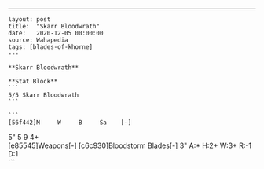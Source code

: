 ---
    layout: post
    title:  "Skarr Bloodwrath"
    date:   2020-12-05 00:00:00
    source: Wahapedia
    tags: [blades-of-khorne]
    ---
    
    **Skarr Bloodwrath**
    
    **Stat Block**
    ```
    5/5 Skarr Bloodwrath
    ```
    
    ```
    [56f442]M     W     B     Sa    [-]
5"    5     9     4+    
[e85545]Weapons[-]
[c6c930]Bloodstorm Blades[-]
3"     A:*    H:2+   W:3+   R:-1   D:1   
    ```
    
    
    